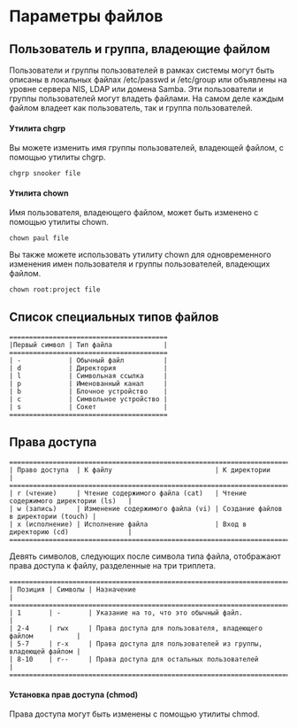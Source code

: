 # Параметры файлов

## Пользователь и группа, владеющие файлом

Пользователи и группы пользователей в рамках системы могут быть описаны в локальных файлах /etc/passwd и /etc/group или объявлены на уровне сервера NIS, LDAP или домена Samba. Эти пользователи и группы пользователей могут владеть файлами. На самом деле каждым файлом владеет как пользователь, так и группа пользователей.

#### Утилита chgrp

Вы можете изменить имя группы пользователей, владеющей файлом, с помощью утилиты chgrp.
```
chgrp snooker file
```

#### Утилита chown

Имя пользователя, владеющего файлом, может быть изменено с помощью утилиты chown.

```
chown paul file
```

Вы также можете использовать утилиту chown для одновременного изменения имен пользователя и группы пользователей, владеющих файлом.

```
chown root:project file 
```

## Список специальных типов файлов

```
========================================
|Первый символ | Тип файла             |
========================================
| -            | Обычный файл          |
| d            | Директория            |
| l            | Символьная ссылка     |
| p            | Именованный канал     |
| b            | Блочное устройство    |
| c            | Символьное устройство |
| s            | Сокет                 |
========================================
```

## Права доступа

```
============================================================================================
| Право доступа  | К файлу                          | К директории                         |
============================================================================================
| r (чтение)     | Чтение содержимого файла (cat)   | Чтение содержимого директории (ls)   |
| w (запись)     | Изменение содержимого файла (vi) | Создание файлов в директории (touch) |
| x (исполнение) | Исполнение файла                 | Вход в директорию (cd)               |
============================================================================================
```
Девять символов, следующих после символа типа файла, отображают права доступа к файлу, разделенные на три триплета.

```
===================================================================================
| Позиция | Символы | Назначение                                                  |
===================================================================================
| 1       | -       | Указание на то, что это обычный файл.                       |
| 2-4     | rwx     | Права доступа для пользователя, владеющего файлом           |
| 5-7     | r-x     | Права доступа для пользователей из группы, владеющей файлом |
| 8-10    | r--     | Права доступа для остальных пользователей                   |
===================================================================================
```

#### Установка прав доступа (chmod)

Права доступа могут быть изменены с помощью утилиты chmod.
